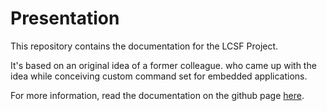 # Presentation

This repository contains the documentation for the LCSF Project.

It's based on an original idea of a former colleague. who came up with the idea while conceiving custom command set for embedded applications.

For more information, read the documentation on the github page [here](https://jean-roland.github.io/LCSF_Doc/).